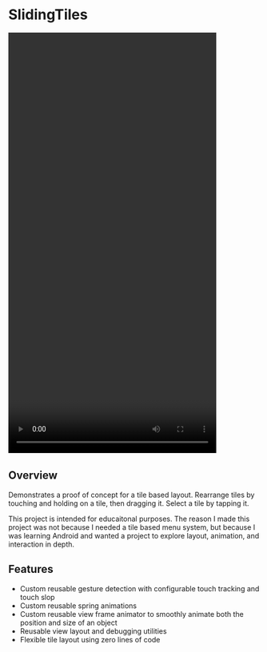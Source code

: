 # SlidingTiles

<video width="416" height="842" controls>
  <source src="/demo/Android-slidingTiles.mov" type="video/mov"/>
  <img src="/demo/Android-slidingTiles.png" alt="Sliding Tiles app"/>
</video>

## Overview

Demonstrates a proof of concept for a tile based layout. Rearrange tiles by touching and holding on a tile, then 
dragging it. Select a tile by tapping it. 

This project is intended for educaitonal purposes. The reason I made this project was not because I needed a tile 
based menu system, but because I was learning Android and wanted a project to explore layout, animation, and 
interaction in depth.

## Features

* Custom reusable gesture detection with configurable touch tracking and touch slop
* Custom reusable spring animations
* Custom reusable view frame animator to smoothly animate both the position and size of an object
* Reusable view layout and debugging utilities
* Flexible tile layout using zero lines of code
